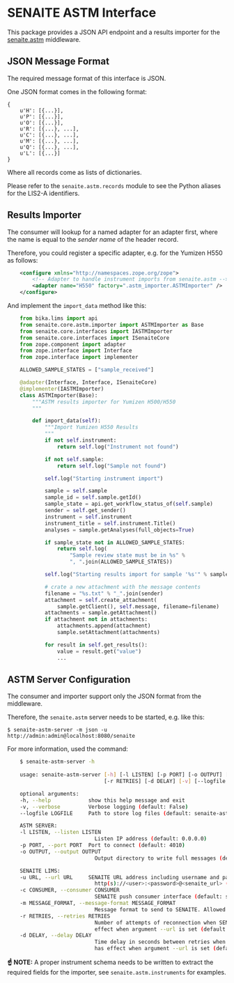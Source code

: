 # SENAITE ASTM Interface

This package provides a JSON API endpoint and a results importer for the
[senaite.astm](https://github.com/senaite/senaite.astm) middleware.


## JSON Message Format 

The required message format of this interface is JSON.

One JSON format comes in the following format:

    {
        u'H': [{...}],
        u'P': [{...}],
        u'O': [{...}],
        u'R': [{...}, ...],
        u'C': [{...}, ...],
        u'M': [{...}, ...],
        u'Q': [{...}, ...],
        u'L': [{...}]
    }
    
Where all records come as lists of dictionaries.

Please refer to the `senaite.astm.records` module to see the Python aliases for
the LIS2-A identifiers.


## Results Importer

The consumer will lookup for a named adapter for an adapter first, where the
name is equal to the *sender name* of the header record.

Therefore, you could register a specific adapter, e.g. for the Yumizen H550 as follows:

``` xml
    <configure xmlns="http://namespaces.zope.org/zope">
        <!-- Adapter to handle instrument imports from senaite.astm -->
        <adapter name="H550" factory=".astm_importer.ASTMImporter" />
    </configure>
```
    
And implement the `import_data` method like this:

``` python
    from bika.lims import api
    from senaite.core.astm.importer import ASTMImporter as Base
    from senaite.core.interfaces import IASTMImporter
    from senaite.core.interfaces import ISenaiteCore
    from zope.component import adapter
    from zope.interface import Interface
    from zope.interface import implementer

    ALLOWED_SAMPLE_STATES = ["sample_received"]

    @adapter(Interface, Interface, ISenaiteCore)
    @implementer(IASTMImporter)
    class ASTMImporter(Base):
        """ASTM results importer for Yumizen H500/H550
        """

        def import_data(self):
            """Import Yumizen H550 Results
            """
            if not self.instrument:
                return self.log("Instrument not found")

            if not self.sample:
                return self.log("Sample not found")

            self.log("Starting instrument import")

            sample = self.sample
            sample_id = self.sample.getId()
            sample_state = api.get_workflow_status_of(self.sample)
            sender = self.get_sender()
            instrument = self.instrument
            instrument_title = self.instrument.Title()
            analyses = sample.getAnalyses(full_objects=True)

            if sample_state not in ALLOWED_SAMPLE_STATES:
                return self.log(
                    "Sample review state must be in %s" %
                    ", ".join(ALLOWED_SAMPLE_STATES))

            self.log("Starting results import for sample '%s'" % sample_id)

            # crate a new attachment with the message contents
            filename = "%s.txt" % "_".join(sender)
            attachment = self.create_attachment(
                sample.getClient(), self.message, filename=filename)
            attachments = sample.getAttachment()
            if attachment not in attachments:
                attachments.append(attachment)
                sample.setAttachment(attachments)

            for result in self.get_results():
                value = result.get("value")
                ...
```


## ASTM Server Configuration

The consumer and importer support only the JSON format from the middleware.

Therefore, the `senaite.astm` server needs to be started, e.g. like this:

    $ senaite-astm-server -m json -u http://admin:admin@localhost:8080/senaite
    
For more information, used the command:

``` sh
    $ senaite-astm-server -h
    
    usage: senaite-astm-server [-h] [-l LISTEN] [-p PORT] [-o OUTPUT] [-u URL] [-c CONSUMER] [-m MESSAGE_FORMAT]
                               [-r RETRIES] [-d DELAY] [-v] [--logfile LOGFILE]

    optional arguments:
    -h, --help            show this help message and exit
    -v, --verbose         Verbose logging (default: False)
    --logfile LOGFILE     Path to store log files (default: senaite-astm-server.log)

    ASTM SERVER:
    -l LISTEN, --listen LISTEN
                            Listen IP address (default: 0.0.0.0)
    -p PORT, --port PORT  Port to connect (default: 4010)
    -o OUTPUT, --output OUTPUT
                            Output directory to write full messages (default: None)

    SENAITE LIMS:
    -u URL, --url URL     SENAITE URL address including username and password in the format:
                            http(s)://<user>:<password>@<senaite_url> (default: None)
    -c CONSUMER, --consumer CONSUMER
                            SENAITE push consumer interface (default: senaite.core.lis2a.import)
    -m MESSAGE_FORMAT, --message-format MESSAGE_FORMAT
                            Message format to send to SENAITE. Allowed formats: "astm", "lis2a", "json". (default: json)
    -r RETRIES, --retries RETRIES
                            Number of attempts of reconnection when SENAITE instance is not reachable. Only has
                            effect when argument --url is set (default: 3)
    -d DELAY, --delay DELAY
                            Time delay in seconds between retries when SENAITE instance is not reachable. Only
                            has effect when argument --url is set (default: 5)
```

**☝️ NOTE:** A proper instrument schema needs to be written to extract the required
fields for the importer, see `senaite.astm.instruments` for examples.
